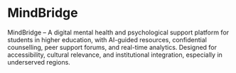 # MindBridge
MindBridge – A digital mental health and psychological support platform for students in higher education, with AI-guided resources, confidential counselling, peer support forums, and real-time analytics. Designed for accessibility, cultural relevance, and institutional integration, especially in underserved regions.
